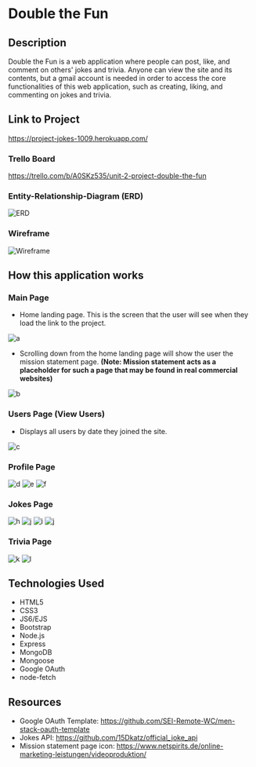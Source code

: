 # Double the Fun
## Description
Double the Fun is a web application where people can post, like, and comment on others' jokes and trivia. Anyone can view the site and its contents, but a gmail account is needed in order to access the core functionalities of this web application, such as creating, liking, and commenting on jokes and trivia.

## Link to Project
https://project-jokes-1009.herokuapp.com/

### Trello Board
https://trello.com/b/A0SKz535/unit-2-project-double-the-fun

### Entity-Relationship-Diagram (ERD)
![ERD](https://trello.com/1/cards/610217628c44367310e71069/attachments/610217628c44367310e7106d/previews/610217628c44367310e7107b/download)

### Wireframe
![Wireframe](https://trello.com/1/cards/60f9dff3455d4c8d9031d862/attachments/60f9e056e75337124a3dd564/previews/60f9e056e75337124a3dd56c/download)

## How this application works
### Main Page
- Home landing page. This is the screen that the user will see when they load the link to the project.  
  
![a](https://i.imgur.com/JU1Ap7Q.png)  
  

- Scrolling down from the home landing page will show the user the mission statement page. **(Note: Mission statement acts as a placeholder for such a page that may be found in real commercial websites)**
  
![b](https://i.imgur.com/0yyL70d.png)

### Users Page (View Users)
- Displays all users by date they joined the site.  
  
![c](https://i.imgur.com/b52Dva1.png)

### Profile Page
![d](https://i.imgur.com/W5DoAaO.png)
![e](https://i.imgur.com/v7J69BV.png)
![f](https://i.imgur.com/fTT7WFt.png)

### Jokes Page
![h](https://i.imgur.com/9KJOpMv.png)
![j](https://i.imgur.com/jj8JFxO.png)
![i](https://i.imgur.com/o3LpxXR.png)
![j](https://i.imgur.com/JZgNyBW.png)

### Trivia Page
![k](https://i.imgur.com/1gfm7zA.png)
![l](https://i.imgur.com/h3rDDp6.png)

## Technologies Used
- HTML5
- CSS3
- JS6/EJS
- Bootstrap
- Node.js
- Express
- MongoDB
- Mongoose
- Google OAuth
- node-fetch

## Resources
- Google OAuth Template: https://github.com/SEI-Remote-WC/men-stack-oauth-template  
- Jokes API: https://github.com/15Dkatz/official_joke_api  
- Mission statement page icon: https://www.netspirits.de/online-marketing-leistungen/videoproduktion/
